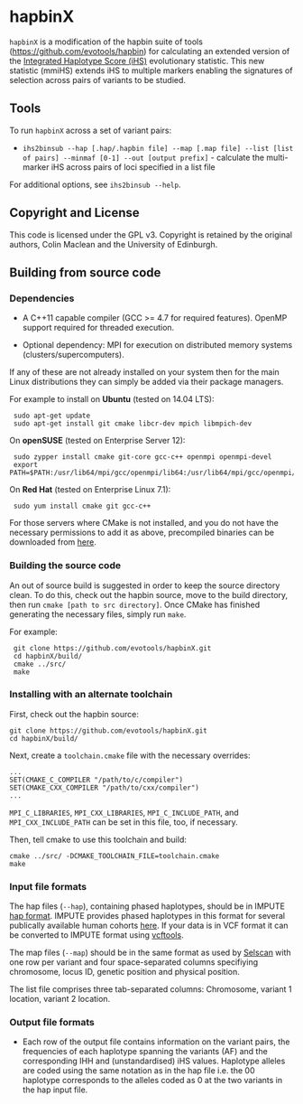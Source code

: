 hapbinX
=======

`hapbinX` is a modification of the hapbin suite of tools (https://github.com/evotools/hapbin) for calculating an extended version of the [Integrated Haplotype Score (iHS)](http://dx.doi.org/10.1371/journal.pbio.0040072) evolutionary statistic. This new statistic (mmiHS) extends iHS to multiple markers enabling the signatures of selection across pairs of variants to be studied. 

## Tools ##

To run `hapbinX` across a set of variant pairs:

   * `ihs2binsub --hap [.hap/.hapbin file] --map [.map file] --list [list of pairs] --minmaf [0-1] --out [output prefix]` - calculate the multi-marker iHS across pairs of loci specified in a list file
  
For additional options, see `ihs2binsub --help`.

## Copyright and License ##

This code is licensed under the GPL v3. Copyright is retained by the original authors, Colin Maclean and the University of Edinburgh.

## Building from source code ##

### Dependencies ###

   * A C++11 capable compiler (GCC >= 4.7 for required features). OpenMP support required for threaded execution.

   * Optional dependency: MPI for execution on distributed memory systems (clusters/supercomputers).

If any of these are not already installed on your system then for the main Linux distributions they can simply be added via their package managers.

For example to install on **Ubuntu** (tested on 14.04 LTS):

     sudo apt-get update
     sudo apt-get install git cmake libcr-dev mpich libmpich-dev

On **openSUSE** (tested on Enterprise Server 12):

     sudo zypper install cmake git-core gcc-c++ openmpi openmpi-devel
     export PATH=$PATH:/usr/lib64/mpi/gcc/openmpi/lib64:/usr/lib64/mpi/gcc/openmpi/bin

On **Red Hat** (tested on Enterprise Linux 7.1):

     sudo yum install cmake git gcc-c++

For those servers where CMake is not installed, and you do not have the necessary permissions to add it as above, precompiled binaries can be downloaded from [here](http://www.cmake.org/download/).

### Building the source code ###

An out of source build is suggested in order to keep the source directory clean. To do this, check out the hapbin source, move to the build directory, then run `cmake [path to src directory]`. Once CMake has finished generating the necessary files, simply run `make`.

For example:

     git clone https://github.com/evotools/hapbinX.git
     cd hapbinX/build/
     cmake ../src/
     make

### Installing with an alternate toolchain ###

First, check out the hapbin source:
    
    git clone https://github.com/evotools/hapbinX.git
    cd hapbinX/build/

Next, create a `toolchain.cmake` file with the necessary overrides:

    ...
    SET(CMAKE_C_COMPILER "/path/to/c/compiler")
    SET(CMAKE_CXX_COMPILER "/path/to/cxx/compiler")
    ...

`MPI_C_LIBRARIES`, `MPI_CXX_LIBRARIES`, `MPI_C_INCLUDE_PATH`, and `MPI_CXX_INCLUDE_PATH` can be set in this file, too, if necessary.

Then, tell cmake to use this toolchain and build:

    cmake ../src/ -DCMAKE_TOOLCHAIN_FILE=toolchain.cmake
    make

### Input file formats ###

The hap files (`--hap`), containing phased haplotypes, should be in IMPUTE [hap format](https://mathgen.stats.ox.ac.uk/impute/impute_v2.html#-h). IMPUTE provides phased haplotypes in this format for several publically available human cohorts [here](https://mathgen.stats.ox.ac.uk/impute/impute_v2.html#reference). If your data is in VCF format it can be converted to IMPUTE format using [vcftools](https://vcftools.github.io).

The map files (`--map`) should be in the same format as used by [Selscan](https://github.com/szpiech/selscan) with one row per variant and four space-separated columns specifiying chromosome, locus ID, genetic position and physical position.

The list file comprises three tab-separated columns: Chromosome, variant 1 location, variant 2 location.

### Output file formats ###

- Each row of the output file contains information on the variant pairs, the frequencies of each haplotype spanning the variants (AF) and the corresponding IHH and (unstandardised) iHS values. Haplotype alleles are coded using the same notation as in the hap file i.e. the 00 haplotype corresponds to the alleles coded as 0 at the two variants in the hap input file.


